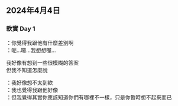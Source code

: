 ## 2024年4月4日
### 軟實 Day 1

：你覺得我跟他有什麼差別啊  
：呃…嗯…我想想喔…  

我好像有想到一些很模糊的答案  
但我不知道怎麼說  

：我好像想不太到欸  
：我也覺得我跟他好像  
：但我覺得其實你應該知道你們有哪裡不一樣，只是你暫時想不起來而已  